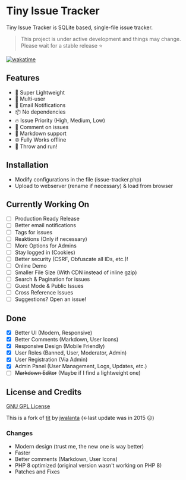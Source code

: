 # Tiny Issue Tracker

Tiny Issue Tracker is SQLite based, single-file issue tracker.

> This project is under active development and things may change. Please wait for a stable release ⭐️

[![wakatime](https://wakatime.com/badge/github/JMcrafter26/tiny-issue-tracker.svg)](https://wakatime.com/badge/github/JMcrafter26/tiny-issue-tracker)

## Features

- :rocket: Super Lightweight
- :busts_in_silhouette: Multi-user
- :email: Email Notifications
- :package: No dependencies
- :fire: Issue Priority (High, Medium, Low)
- :speech_balloon: Comment on issues
- :memo: Markdown support
- 🌐 Fully Works offline
- :running: Throw and run!

## Installation

- Modify configurations in the file (issue-tracker.php)
- Upload to webserver (rename if necessary) & load from browser

## Currently Working On

- [ ] Production Ready Release
- [ ] Better email notifications
- [ ] Tags for issues
- [ ] Reaktions (Only if necessary)
- [ ] More Options for Admins
- [ ] Stay logged in (Cookies)
- [ ] Better security (CSRF, Obfuscate all IDs, etc.)!
- [ ] Online Demo
- [ ] Smaller File Size (With CDN instead of inline gzip)
- [ ] Search & Pagination for issues
- [ ] Guest Mode & Public Issues
- [ ] Cross Reference Issues
- [ ] Suggestions? Open an issue!

## Done

- [x] Better UI (Modern, Responsive)
- [x] Better Comments (Markdown, User Icons)
- [x] Responsive Design (Mobile Friendly)
- [x] User Roles (Banned, User, Moderator, Admin)
- [x] User Registration (Via Admin)
- [x] Admin Panel (User Management, Logs, Updates, etc.)
- [ ] ~~Markdown Editor~~ (Maybe if I find a lightweight one)

## License and Credits

[GNU GPL License](./LICENSE)

This is a fork of [tit](https://github.com/jwalanta/tit) by [jwalanta](https://github.com/jwalanta/) (<-last update was in 2015 😐)

### Changes

- Modern design (trust me, the new one is way better)
- Faster
- Better comments (Markdown, User Icons)
- PHP 8 optimized (original version wasn't working on PHP 8)
- Patches and Fixes
